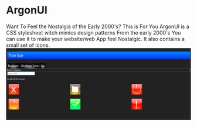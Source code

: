 # ArgonUI
Want To Feel the Nostalgia of the Early 2000's? This is For You
ArgonUI is a CSS stylesheet witch mimics design patterns From the early 2000's You can use it to make your website/web App feel Nostalgic. It also contains a small set of icons.
![Demo](demo.png)
